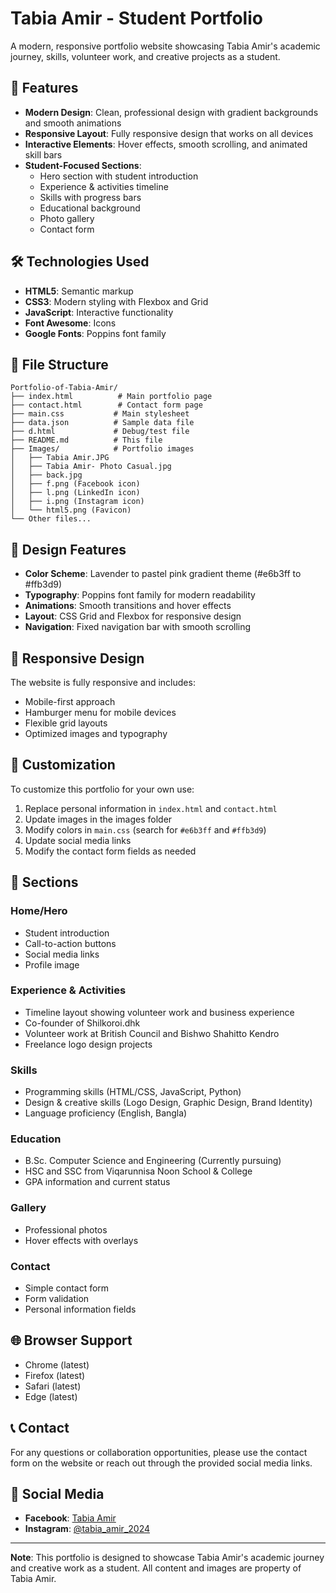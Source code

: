 # Tabia Amir - Student Portfolio

A modern, responsive portfolio website showcasing Tabia Amir's academic journey, skills, volunteer work, and creative projects as a student.

## 🚀 Features

- **Modern Design**: Clean, professional design with gradient backgrounds and smooth animations
- **Responsive Layout**: Fully responsive design that works on all devices
- **Interactive Elements**: Hover effects, smooth scrolling, and animated skill bars
- **Student-Focused Sections**:
  - Hero section with student introduction
  - Experience & activities timeline
  - Skills with progress bars
  - Educational background
  - Photo gallery
  - Contact form

## 🛠️ Technologies Used

- **HTML5**: Semantic markup
- **CSS3**: Modern styling with Flexbox and Grid
- **JavaScript**: Interactive functionality
- **Font Awesome**: Icons
- **Google Fonts**: Poppins font family

## 📁 File Structure

```
Portfolio-of-Tabia-Amir/
├── index.html          # Main portfolio page
├── contact.html        # Contact form page
├── main.css           # Main stylesheet
├── data.json          # Sample data file
├── d.html             # Debug/test file
├── README.md          # This file
├── Images/            # Portfolio images
│   ├── Tabia Amir.JPG
│   ├── Tabia Amir- Photo Casual.jpg
│   ├── back.jpg
│   ├── f.png (Facebook icon)
│   ├── l.png (LinkedIn icon)
│   ├── i.png (Instagram icon)
│   └── html5.png (Favicon)
└── Other files...
```

## 🎨 Design Features

- **Color Scheme**: Lavender to pastel pink gradient theme (#e6b3ff to #ffb3d9)
- **Typography**: Poppins font family for modern readability
- **Animations**: Smooth transitions and hover effects
- **Layout**: CSS Grid and Flexbox for responsive design
- **Navigation**: Fixed navigation bar with smooth scrolling

## 📱 Responsive Design

The website is fully responsive and includes:
- Mobile-first approach
- Hamburger menu for mobile devices
- Flexible grid layouts
- Optimized images and typography

## 🔧 Customization

To customize this portfolio for your own use:

1. Replace personal information in `index.html` and `contact.html`
2. Update images in the images folder
3. Modify colors in `main.css` (search for `#e6b3ff` and `#ffb3d9`)
4. Update social media links
5. Modify the contact form fields as needed

## 📄 Sections

### Home/Hero
- Student introduction
- Call-to-action buttons
- Social media links
- Profile image

### Experience & Activities
- Timeline layout showing volunteer work and business experience
- Co-founder of Shilkoroi.dhk
- Volunteer work at British Council and Bishwo Shahitto Kendro
- Freelance logo design projects

### Skills
- Programming skills (HTML/CSS, JavaScript, Python)
- Design & creative skills (Logo Design, Graphic Design, Brand Identity)
- Language proficiency (English, Bangla)

### Education
- B.Sc. Computer Science and Engineering (Currently pursuing)
- HSC and SSC from Viqarunnisa Noon School & College
- GPA information and current status

### Gallery
- Professional photos
- Hover effects with overlays

### Contact
- Simple contact form
- Form validation
- Personal information fields

## 🌐 Browser Support

- Chrome (latest)
- Firefox (latest)
- Safari (latest)
- Edge (latest)

## 📞 Contact

For any questions or collaboration opportunities, please use the contact form on the website or reach out through the provided social media links.

## 🔗 Social Media

- **Facebook**: [Tabia Amir](https://www.facebook.com/tabia.amir.2024)
- **Instagram**: [@tabia_amir_2024](https://www.instagram.com/tabia_amir_2024)

---

**Note**: This portfolio is designed to showcase Tabia Amir's academic journey and creative work as a student. All content and images are property of Tabia Amir.
